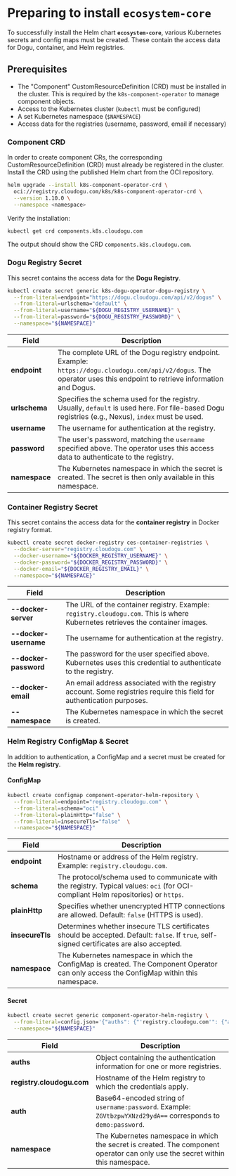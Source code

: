 # Preparing to install `ecosystem-core`

To successfully install the Helm chart **`ecosystem-core`**, various Kubernetes secrets and config maps must be created.
These contain the access data for Dogu, container, and Helm registries.

## Prerequisites

- The "Component" CustomResourceDefinition (CRD) must be installed in the cluster.
  This is required by the `k8s-component-operator` to manage component objects.
- Access to the Kubernetes cluster (`kubectl` must be configured)
- A set Kubernetes namespace (`$NAMESPACE`)
- Access data for the registries (username, password, email if necessary)

### Component CRD
In order to create component CRs, the corresponding CustomResourceDefinition (CRD) must already be registered in the cluster.
Install the CRD using the published Helm chart from the OCI repository.

```bash
helm upgrade --install k8s-component-operator-crd \
  oci://registry.cloudogu.com/k8s/k8s-component-operator-crd \
  --version 1.10.0 \
  --namespace <namespace>
```

Verify the installation:
```bash
kubectl get crd components.k8s.cloudogu.com
```
The output should show the CRD `components.k8s.cloudogu.com`.

### Dogu Registry Secret

This secret contains the access data for the **Dogu Registry**.

```bash
kubectl create secret generic k8s-dogu-operator-dogu-registry \
  --from-literal=endpoint="https://dogu.cloudogu.com/api/v2/dogus" \
  --from-literal=urlschema="default" \
  --from-literal=username="${DOGU_REGISTRY_USERNAME}" \
  --from-literal=password="${DOGU_REGISTRY_PASSWORD}" \
  --namespace="${NAMESPACE}"
```

| Field         | Description                                                                                                                                                           |
| ------------- |-----------------------------------------------------------------------------------------------------------------------------------------------------------------------|
| **endpoint**  | The complete URL of the Dogu registry endpoint. Example: `https://dogu.cloudogu.com/api/v2/dogus`. The operator uses this endpoint to retrieve information and Dogus. |
| **urlschema** | Specifies the schema used for the registry. Usually, `default` is used here. For file-based Dogu registries (e.g., Nexus), `index` must be used.                      |
| **username**  | The username for authentication at the registry.                                                                                                                      |
| **password**  | The user's password, matching the `username` specified above. The operator uses this access data to authenticate to the registry.                                     |
| **namespace** | The Kubernetes namespace in which the secret is created. The secret is then only available in this namespace.                                                         |


### Container Registry Secret

This secret contains the access data for the **container registry** in Docker registry format.

```bash
kubectl create secret docker-registry ces-container-registries \
  --docker-server="registry.cloudogu.com" \
  --docker-username="${DOCKER_REGISTRY_USERNAME}" \
  --docker-password="${DOCKER_REGISTRY_PASSWORD}" \
  --docker-email="${DOCKER_REGISTRY_EMAIL}" \
  --namespace="${NAMESPACE}"
```

| Field                 | Description                                                                                                                   |
| --------------------- |-------------------------------------------------------------------------------------------------------------------------------|
| **--docker-server**   | The URL of the container registry. Example: `registry.cloudogu.com`. This is where Kubernetes retrieves the container images. |
| **--docker-username** | The username for authentication at the registry.                                                                              |
| **--docker-password** | The password for the user specified above. Kubernetes uses this credential to authenticate to the registry.                   |
| **--docker-email**    | An email address associated with the registry account. Some registries require this field for authentication purposes.        |
| **--namespace**       | The Kubernetes namespace in which the secret is created.                                                                      |


### Helm Registry ConfigMap & Secret

In addition to authentication, a ConfigMap and a secret must be created for the **Helm registry**.

#### ConfigMap

```bash
kubectl create configmap component-operator-helm-repository \
  --from-literal=endpoint="registry.cloudogu.com" \
  --from-literal=schema="oci" \
  --from-literal=plainHttp="false" \
  --from-literal=insecureTls="false"  \
  --namespace="${NAMESPACE}"
```

| Field           | Description                                                                                                                               |
| --------------- |-------------------------------------------------------------------------------------------------------------------------------------------|
| **endpoint**    | Hostname or address of the Helm registry. Example: `registry.cloudogu.com`.                                                               |
| **schema**      | The protocol/schema used to communicate with the registry. Typical values: `oci` (for OCI-compliant Helm repositories) or `https`.        |
| **plainHttp**   | Specifies whether unencrypted HTTP connections are allowed. Default: `false` (HTTPS is used).                                             |
| **insecureTls** | Determines whether insecure TLS certificates should be accepted. Default: `false`. If `true`, self-signed certificates are also accepted. |
| **namespace**   | The Kubernetes namespace in which the ConfigMap is created. The Component Operator can only access the ConfigMap within this namespace.   |


#### Secret

```bash
kubectl create secret generic component-operator-helm-registry \
  --from-literal=config.json='{"auths": {"'registry.cloudogu.com'": {"auth": "'$(echo -n "${HELM_REGISTRY_USERNAME}:${HELM_REGISTRY_PASSWORD}" | base64)'"}}}' \
  --namespace="${NAMESPACE}"
```

| Field                     | Description                                                                                                                    |
| ------------------------- |--------------------------------------------------------------------------------------------------------------------------------|
| **auths**                 | Object containing the authentication information for one or more registries.                                                   |
| **registry.cloudogu.com** | Hostname of the Helm registry to which the credentials apply.                                                                  |
| **auth**                  | Base64-encoded string of `username:password`. Example: `ZGVtbzpwYXNzd29ydA==` corresponds to `demo:password`.                  |
| **namespace**             | The Kubernetes namespace in which the secret is created. The component operator can only use the secret within this namespace. |
